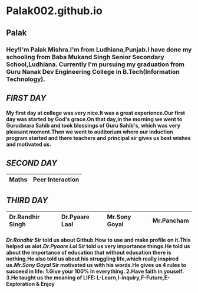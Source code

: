 # Palak002.github.io
## Palak ##
### Hey!I'm Palak Mishra.I'm from Ludhiana,Punjab.I have done my schooling from Baba Mukand Singh Senior Secondary School,Ludhiana. Currently I'm pursuing my graduation from Guru Nanak Dev Engineering College in B.Tech(Information Technology).
## **_FIRST DAY_**
#### My first day at college was very nice.It was a great experience.Our first day was started by God's grace.On that day,in the morning we went to Gurudwara Sahib and took blessings of Guru Sahib's, which was very pleasant moment.Then we went to auditorium where our induction program started and there teachers and principal sir gives us best wishes and motivated us.
## **_SECOND DAY_**
| Maths | Peer Interaction |      
|:-|:-| 
##  **_THIRD DAY_**
| Dr.Randhir Singh |Dr.Pyaare Laal|Mr.Sony Goyal|Mr.Pancham|
|:-|:-|:-|:-|
#### **_Dr.Randhir_** Sir told us about Github.How to use and make profile on it.This helped us alot.**_Dr.Pyaare Lal_** Sir told us very importance things.He told us about the importance of education that without education there is nothing.He also told us about his struggling life,which really inspired us.**_Mr.Sony Goyal_** Sir motivated us with his words.He gives us 4 rules to succeed in life:                    1.Give your 100% in everything.    2.Have faith in youself.            3.He taught us the meaning of LIFE:  L-Learn,I-inquiry,F-Future,E-Exploration & Enjoy 
